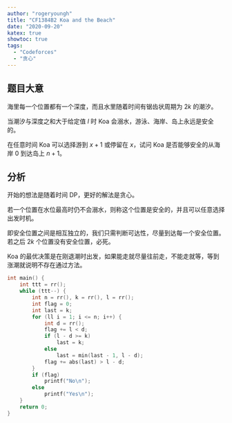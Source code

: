 ```yaml
---
author: "rogeryoungh"
title: "CF1384B2 Koa and the Beach"
date: "2020-09-20"
katex: true
showtoc: true
tags:
  - "Codeforces"
  - "贪心"
---
```


## 题目大意

海里每一个位置都有一个深度，而且水里随着时间有锯齿状周期为 $2k$ 的潮汐。

当潮汐与深度之和大于给定值 $l$ 时 Koa 会溺水，游泳、海岸、岛上永远是安全的。

在任意时间 Koa 可以选择游到 $x+1$ 或停留在 $x$，试问 Koa 是否能够安全的从海岸 $0$ 到达岛上 $n+1$。

## 分析

开始的想法是随着时间 DP，更好的解法是贪心。

若一个位置在水位最高时仍不会溺水，则称这个位置是安全的，并且可以任意选择出发时机。

即安全位置之间是相互独立的，我们只需判断可达性，尽量到达每一个安全位置。若之后 $2k$ 个位置没有安全位置，必死。

Koa 的最优决策是在刚退潮时出发，如果能走就尽量往前走，不能走就等，等到涨潮就说明不存在通过方法。

```cpp
int main() {
    int ttt = rr();
    while (ttt--) {
        int n = rr(), k = rr(), l = rr();
        int flag = 0;
        int last = k;
        for (ll i = 1; i <= n; i++) {
            int d = rr();
            flag += l < d;
            if (l - d >= k)
                last = k;
            else
                last = min(last - 1, l - d);
            flag += abs(last) > l - d;
        }
        if (flag)
            printf("No\n");
        else
            printf("Yes\n");
    }
    return 0;
}
```

